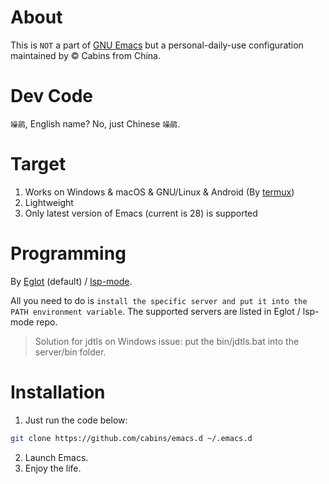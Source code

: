 # About

This is `NOT` a part of [GNU Emacs](https://www.gnu.org/software/emacs/) but a personal-daily-use configuration maintained by © Cabins from China.

# Dev Code

`噪鹃`, English name? No, just Chinese `噪鹃`.

# Target

1. Works on Windows & macOS & GNU/Linux & Android (By [termux](https://termux.com/))
2. Lightweight
3. Only latest version of Emacs (current is 28) is supported

# Programming

By [Eglot](https://github.com/joaotavora/eglot) (default) / [lsp-mode](https://github.com/emacs-lsp/lsp-mode).

All you need to do is `install the specific server and put it into the PATH environment variable`. The supported servers are listed in Eglot / lsp-mode repo.

> Solution for jdtls on Windows issue: put the bin/jdtls.bat into the server/bin folder.

# Installation

1. Just run the code below:

```bash
git clone https://github.com/cabins/emacs.d ~/.emacs.d
```

2. Launch Emacs.
3. Enjoy the life.
